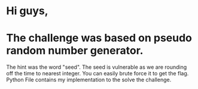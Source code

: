 # Hi guys,
# The challenge was based on pseudo random number generator.

The hint was the word "seed". 
The seed is vulnerable as we are rounding off the time to nearest integer. 
You can easily brute force it to get the flag. Python File contains my implementation to the solve the challenge.
